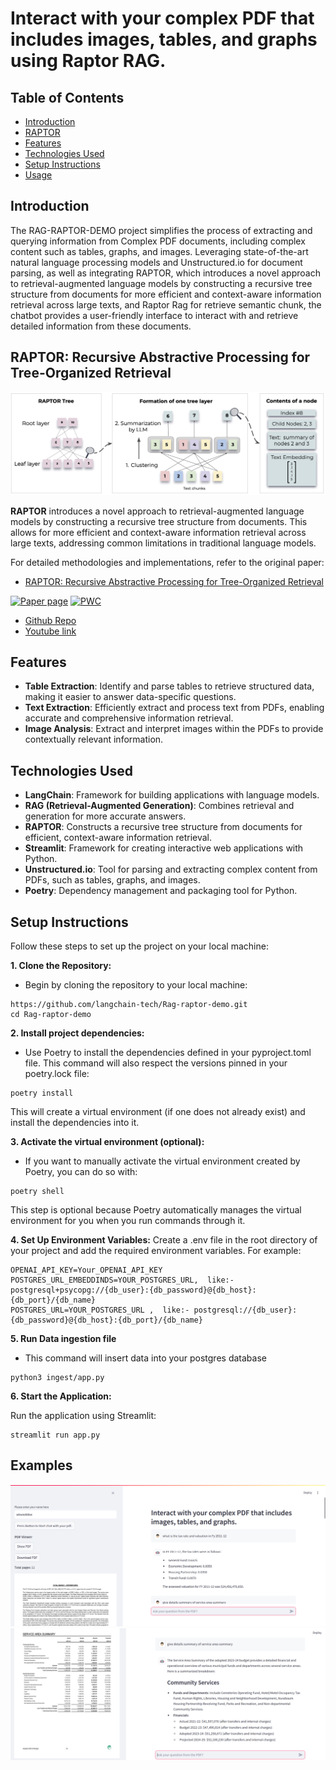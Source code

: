 # Interact with your complex PDF that includes images, tables, and graphs using Raptor RAG.


## Table of Contents

- [Introduction](#introduction)
- [RAPTOR](#Recursive-Abstractive-Processing-for-Tree-Organized-Retrieval)
- [Features](#features)
- [Technologies Used](#technologies-used)
- [Setup Instructions](#setup-instructions)
- [Usage](#usage)


## Introduction

The RAG-RAPTOR-DEMO project simplifies the process of extracting and querying information from Complex PDF documents, including complex content such as tables, graphs, and images. Leveraging state-of-the-art natural language processing models and Unstructured.io for document parsing, as well as integrating RAPTOR, which introduces a novel approach to retrieval-augmented language models by constructing a recursive tree structure from documents for more efficient and context-aware information retrieval across large texts, and Raptor Rag for retrieve semantic chunk, the chatbot provides a user-friendly interface to interact with and retrieve detailed information from these documents.


## RAPTOR: Recursive Abstractive Processing for Tree-Organized Retrieval

<picture>
  <source media="(prefers-color-scheme: dark)" srcset="data/raptor_dark.png">
  <img alt="Shows an illustrated sun in light color mode and a moon with stars in dark color mode." src="data/raptor.jpg">
</picture>

**RAPTOR** introduces a novel approach to retrieval-augmented language models by constructing a recursive tree structure from documents. This allows for more efficient and context-aware information retrieval across large texts, addressing common limitations in traditional language models. 


For detailed methodologies and implementations, refer to the original paper:

- [RAPTOR: Recursive Abstractive Processing for Tree-Organized Retrieval](https://arxiv.org/abs/2401.18059)

[![Paper page](https://huggingface.co/datasets/huggingface/badges/resolve/main/paper-page-sm.svg)](https://huggingface.co/papers/2401.18059)
[![PWC](https://img.shields.io/endpoint.svg?url=https://paperswithcode.com/badge/raptor-recursive-abstractive-processing-for/question-answering-on-quality)](https://paperswithcode.com/sota/question-answering-on-quality?p=raptor-recursive-abstractive-processing-for)

- [Github Repo](https://github.com/parthsarthi03/raptor)
- [Youtube link](https://youtu.be/jbGchdTL7d0?si=Pfc_3vpXw8QdJP5T)

## Features

- **Table Extraction**: Identify and parse tables to retrieve structured data, making it easier to answer data-specific questions.
- **Text Extraction**: Efficiently extract and process text from PDFs, enabling accurate and comprehensive information retrieval.
- **Image Analysis**: Extract and interpret images within the PDFs to provide contextually relevant information.



## Technologies Used

- **LangChain**: Framework for building applications with language models.
- **RAG (Retrieval-Augmented Generation)**: Combines retrieval and generation for more accurate answers.
- **RAPTOR**: Constructs a recursive tree structure from documents for efficient, context-aware information retrieval.
- **Streamlit**: Framework for creating interactive web applications with Python.
- **Unstructured.io**: Tool for parsing and extracting complex content from PDFs, such as tables, graphs, and images.
- **Poetry**: Dependency management and packaging tool for Python.



## Setup Instructions

Follow these steps to set up the project on your local machine:

**1. Clone the Repository:**
- Begin by cloning the repository to your local machine:
```
https://github.com/langchain-tech/Rag-raptor-demo.git
cd Rag-raptor-demo
```

**2. Install project dependencies:**
- Use Poetry to install the dependencies defined in your pyproject.toml file. This command will also respect the versions pinned in your poetry.lock file:
```
poetry install
```
This will create a virtual environment (if one does not already exist) and install the dependencies into it.


**3. Activate the virtual environment (optional):**
- If you want to manually activate the virtual environment created by Poetry, you can do so with:
```
poetry shell
```
This step is optional because Poetry automatically manages the virtual environment for you when you run commands through it.


**4. Set Up Environment Variables:**
Create a .env file in the root directory of your project and add the required environment variables. For example:
```
OPENAI_API_KEY=Your_OPENAI_API_KEY
POSTGRES_URL_EMBEDDINDS=YOUR_POSTGRES_URL,  like:-postgresql+psycopg://{db_user}:{db_password}@{db_host}:{db_port}/{db_name}
POSTGRES_URL=YOUR_POSTGRES_URL ,  like:- postgresql://{db_user}:{db_password}@{db_host}:{db_port}/{db_name}
```

**5. Run Data ingestion file**
- This command will insert data into your postgres database
```
python3 ingest/app.py
```


**6. Start the Application:**

Run the application using Streamlit:
```
streamlit run app.py
```

## Examples
![My test image](data/raptor1.png)
![My test image](data/raptor2.png)